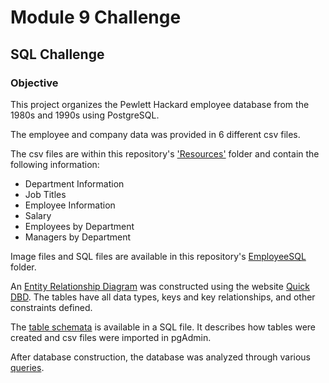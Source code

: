 # Module 9 Challenge
## SQL Challenge

### Objective
This project organizes the Pewlett Hackard employee database from the 1980s and 1990s using PostgreSQL.

The employee and company data was provided in 6 different csv files.  

The csv files are within this repository's ['Resources'](Resources) folder and contain the following information:
- Department Information
- Job Titles
- Employee Information
- Salary
- Employees by Department
- Managers by Department

Image files and SQL files are available in this repository's [EmployeeSQL](EmployeeSQL) folder.  

An [Entity Relationship Diagram](EmployeeSQL/ERD.png) was constructed using the website [Quick DBD](https://www.quickdatabasediagrams.com/).
The tables have all data types, keys and key relationships, and other constraints defined.

The [table schemata](EmployeeSQL/table_schemata.sql) is available in a SQL file.  It describes how tables were created and csv files were imported in pgAdmin.

After database construction, the database was analyzed through various [queries](EmployeeSQL/queries.sql).
